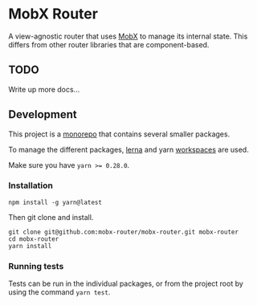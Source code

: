 # MobX Router

A view-agnostic router that uses [MobX](https://mobx.js.org/) to manage its internal state.
This differs from other router libraries that are component-based.

## TODO

Write up more docs...

## Development

This project is a [monorepo](http://www.drmaciver.com/2016/10/why-you-should-use-a-single-repository-for-all-your-companys-projects/)
that contains several smaller packages.

To manage the different packages, [lerna](https://lernajs.io/)
and yarn [workspaces](https://yarnpkg.com/blog/2017/08/02/introducing-workspaces/) are used.

Make sure you have `yarn >= 0.28.0`.

### Installation

```
npm install -g yarn@latest
```

Then git clone and install.

```
git clone git@github.com:mobx-router/mobx-router.git mobx-router
cd mobx-router
yarn install
```

### Running tests

Tests can be run in the individual packages, or from the project root by using the command `yarn test`.
